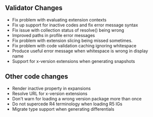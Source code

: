 ## Validator Changes

* Fix problem with evaluating extension contexts 
* Fix up support for inactive codes and fix error message syntax
* Fix issue with collection status of resolve() being wrong
* Improved paths in profile error messages
* Fix problem with extension slicing being missed sometimes.
* Fix problem with code validation caching ignoring whitespace
* Produce useful error message when whitespace is wrong in display name
* Support for x-version extensions when generating snapshots

## Other code changes

* Render inactive property in expansions
* Resolve URL for x-version extensions
* Don't warn for loading a wrong version package more than once
* Do not supercede R4 terminology when loading R5 IGs
* Migrate type support when generating differentials

